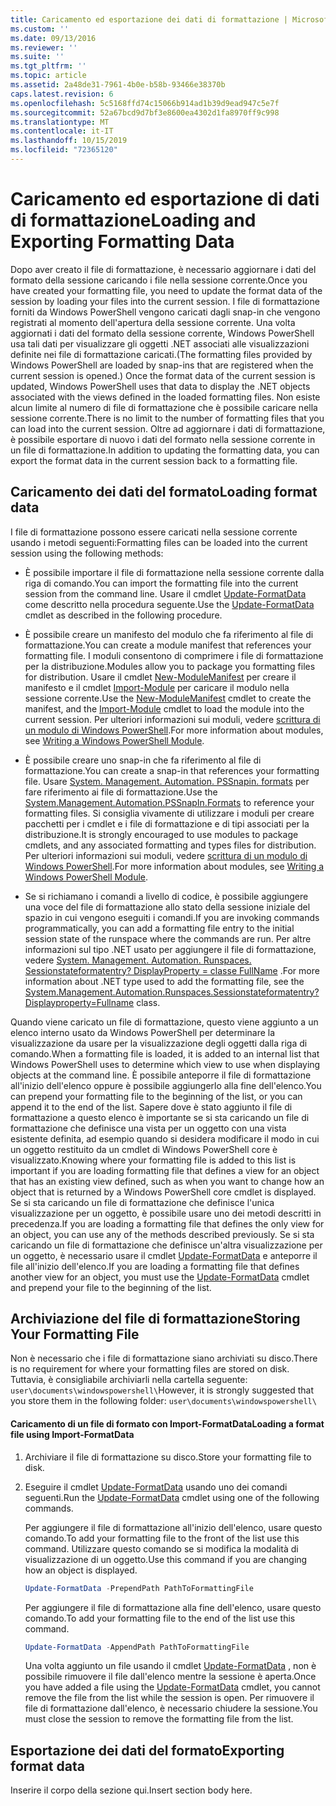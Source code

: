 ```yaml
---
title: Caricamento ed esportazione dei dati di formattazione | Microsoft Docs
ms.custom: ''
ms.date: 09/13/2016
ms.reviewer: ''
ms.suite: ''
ms.tgt_pltfrm: ''
ms.topic: article
ms.assetid: 2a48de31-7961-4b0e-b58b-93466e38370b
caps.latest.revision: 6
ms.openlocfilehash: 5c5168ffd74c15066b914ad1b39d9ead947c5e7f
ms.sourcegitcommit: 52a67bcd9d7bf3e8600ea4302d1fa8970ff9c998
ms.translationtype: MT
ms.contentlocale: it-IT
ms.lasthandoff: 10/15/2019
ms.locfileid: "72365120"
---
```

# <a name="loading-and-exporting-formatting-data"></a><span data-ttu-id="bc619-102">Caricamento ed esportazione di dati di formattazione</span><span class="sxs-lookup"><span data-stu-id="bc619-102">Loading and Exporting Formatting Data</span></span>

<span data-ttu-id="bc619-103">Dopo aver creato il file di formattazione, è necessario aggiornare i dati del formato della sessione caricando i file nella sessione corrente.</span><span class="sxs-lookup"><span data-stu-id="bc619-103">Once you have created your formatting file, you need to update the format data of the session by loading your files into the current session.</span></span> <span data-ttu-id="bc619-104">I file di formattazione forniti da Windows PowerShell vengono caricati dagli snap-in che vengono registrati al momento dell'apertura della sessione corrente. Una volta aggiornati i dati del formato della sessione corrente, Windows PowerShell usa tali dati per visualizzare gli oggetti .NET associati alle visualizzazioni definite nei file di formattazione caricati.</span><span class="sxs-lookup"><span data-stu-id="bc619-104">(The formatting files provided by Windows PowerShell are loaded by snap-ins that are registered when the current session is opened.) Once the format data of the current session is updated, Windows PowerShell uses that data to display the .NET objects associated with the views defined in the loaded formatting files.</span></span> <span data-ttu-id="bc619-105">Non esiste alcun limite al numero di file di formattazione che è possibile caricare nella sessione corrente.</span><span class="sxs-lookup"><span data-stu-id="bc619-105">There is no limit to the number of formatting files that you can load into the current session.</span></span> <span data-ttu-id="bc619-106">Oltre ad aggiornare i dati di formattazione, è possibile esportare di nuovo i dati del formato nella sessione corrente in un file di formattazione.</span><span class="sxs-lookup"><span data-stu-id="bc619-106">In addition to updating the formatting data, you can export the format data in the current session back to a formatting file.</span></span>

## <a name="loading-format-data"></a><span data-ttu-id="bc619-107">Caricamento dei dati del formato</span><span class="sxs-lookup"><span data-stu-id="bc619-107">Loading format data</span></span>

<span data-ttu-id="bc619-108">I file di formattazione possono essere caricati nella sessione corrente usando i metodi seguenti:</span><span class="sxs-lookup"><span data-stu-id="bc619-108">Formatting files can be loaded into the current session using the following methods:</span></span>

- <span data-ttu-id="bc619-109">È possibile importare il file di formattazione nella sessione corrente dalla riga di comando.</span><span class="sxs-lookup"><span data-stu-id="bc619-109">You can import the formatting file into the current session from the command line.</span></span> <span data-ttu-id="bc619-110">Usare il cmdlet [Update-FormatData](/powershell/module/Microsoft.PowerShell.Utility/Update-FormatData) come descritto nella procedura seguente.</span><span class="sxs-lookup"><span data-stu-id="bc619-110">Use the [Update-FormatData](/powershell/module/Microsoft.PowerShell.Utility/Update-FormatData) cmdlet as described in the following procedure.</span></span>

- <span data-ttu-id="bc619-111">È possibile creare un manifesto del modulo che fa riferimento al file di formattazione.</span><span class="sxs-lookup"><span data-stu-id="bc619-111">You can create a module manifest that references your formatting file.</span></span> <span data-ttu-id="bc619-112">I moduli consentono di comprimere i file di formattazione per la distribuzione.</span><span class="sxs-lookup"><span data-stu-id="bc619-112">Modules allow you to package you formatting files for distribution.</span></span> <span data-ttu-id="bc619-113">Usare il cmdlet [New-ModuleManifest](/powershell/module/Microsoft.PowerShell.Core/New-ModuleManifest) per creare il manifesto e il cmdlet [Import-Module](/powershell/module/Microsoft.PowerShell.Core/Import-Module) per caricare il modulo nella sessione corrente.</span><span class="sxs-lookup"><span data-stu-id="bc619-113">Use the [New-ModuleManifest](/powershell/module/Microsoft.PowerShell.Core/New-ModuleManifest) cmdlet to create the manifest, and the [Import-Module](/powershell/module/Microsoft.PowerShell.Core/Import-Module) cmdlet to load the module into the current session.</span></span> <span data-ttu-id="bc619-114">Per ulteriori informazioni sui moduli, vedere [scrittura di un modulo di Windows PowerShell](../module/writing-a-windows-powershell-module.md).</span><span class="sxs-lookup"><span data-stu-id="bc619-114">For more information about modules, see [Writing a Windows PowerShell Module](../module/writing-a-windows-powershell-module.md).</span></span>

- <span data-ttu-id="bc619-115">È possibile creare uno snap-in che fa riferimento al file di formattazione.</span><span class="sxs-lookup"><span data-stu-id="bc619-115">You can create a snap-in that references your formatting file.</span></span> <span data-ttu-id="bc619-116">Usare [System. Management. Automation. PSSnapin. formats](/dotnet/api/System.Management.Automation.PSSnapIn.Formats) per fare riferimento ai file di formattazione.</span><span class="sxs-lookup"><span data-stu-id="bc619-116">Use the [System.Management.Automation.PSSnapIn.Formats](/dotnet/api/System.Management.Automation.PSSnapIn.Formats) to reference your formatting files.</span></span> <span data-ttu-id="bc619-117">Si consiglia vivamente di utilizzare i moduli per creare pacchetti per i cmdlet e i file di formattazione e di tipi associati per la distribuzione.</span><span class="sxs-lookup"><span data-stu-id="bc619-117">It is strongly encouraged to use modules to package cmdlets, and any associated formatting and types files for distribution.</span></span> <span data-ttu-id="bc619-118">Per ulteriori informazioni sui moduli, vedere [scrittura di un modulo di Windows PowerShell](../module/writing-a-windows-powershell-module.md).</span><span class="sxs-lookup"><span data-stu-id="bc619-118">For more information about modules, see [Writing a Windows PowerShell Module](../module/writing-a-windows-powershell-module.md).</span></span>

- <span data-ttu-id="bc619-119">Se si richiamano i comandi a livello di codice, è possibile aggiungere una voce del file di formattazione allo stato della sessione iniziale del spazio in cui vengono eseguiti i comandi.</span><span class="sxs-lookup"><span data-stu-id="bc619-119">If you are invoking commands programmatically, you can add a formatting file entry to the initial session state of the runspace where the commands are run.</span></span> <span data-ttu-id="bc619-120">Per altre informazioni sul tipo .NET usato per aggiungere il file di formattazione, vedere [System. Management. Automation. Runspaces. Sessionstateformatentry? DisplayProperty = classe FullName](/dotnet/api/System.Management.Automation.Runspaces.SessionStateFormatEntry) .</span><span class="sxs-lookup"><span data-stu-id="bc619-120">For more information about .NET type used to add the formatting file, see the [System.Management.Automation.Runspaces.Sessionstateformatentry?Displayproperty=Fullname](/dotnet/api/System.Management.Automation.Runspaces.SessionStateFormatEntry) class.</span></span>

<span data-ttu-id="bc619-121">Quando viene caricato un file di formattazione, questo viene aggiunto a un elenco interno usato da Windows PowerShell per determinare la visualizzazione da usare per la visualizzazione degli oggetti dalla riga di comando.</span><span class="sxs-lookup"><span data-stu-id="bc619-121">When a formatting file is loaded, it is added to an internal list that Windows PowerShell uses to determine which view to use when displaying objects at the command line.</span></span> <span data-ttu-id="bc619-122">È possibile anteporre il file di formattazione all'inizio dell'elenco oppure è possibile aggiungerlo alla fine dell'elenco.</span><span class="sxs-lookup"><span data-stu-id="bc619-122">You can prepend your formatting file to the beginning of the list, or you can append it to the end of the list.</span></span> <span data-ttu-id="bc619-123">Sapere dove è stato aggiunto il file di formattazione a questo elenco è importante se si sta caricando un file di formattazione che definisce una vista per un oggetto con una vista esistente definita, ad esempio quando si desidera modificare il modo in cui un oggetto restituito da un cmdlet di Windows PowerShell core è  visualizzato.</span><span class="sxs-lookup"><span data-stu-id="bc619-123">Knowing where your formatting file is added to this list is important if you are loading formatting file that defines a view for an object that has an existing view defined, such as when you want to change how an object that is returned by a Windows PowerShell core cmdlet is displayed.</span></span> <span data-ttu-id="bc619-124">Se si sta caricando un file di formattazione che definisce l'unica visualizzazione per un oggetto, è possibile usare uno dei metodi descritti in precedenza.</span><span class="sxs-lookup"><span data-stu-id="bc619-124">If you are loading a formatting file that defines the only view for an object, you can use any of the methods described previously.</span></span>  <span data-ttu-id="bc619-125">Se si sta caricando un file di formattazione che definisce un'altra visualizzazione per un oggetto, è necessario usare il cmdlet [Update-FormatData](/powershell/module/Microsoft.PowerShell.Utility/Update-FormatData) e anteporre il file all'inizio dell'elenco.</span><span class="sxs-lookup"><span data-stu-id="bc619-125">If you are loading a formatting file that defines another view for an object, you must use the [Update-FormatData](/powershell/module/Microsoft.PowerShell.Utility/Update-FormatData) cmdlet and prepend your file to the beginning of the list.</span></span>

## <a name="storing-your-formatting-file"></a><span data-ttu-id="bc619-126">Archiviazione del file di formattazione</span><span class="sxs-lookup"><span data-stu-id="bc619-126">Storing Your Formatting File</span></span>

<span data-ttu-id="bc619-127">Non è necessario che i file di formattazione siano archiviati su disco.</span><span class="sxs-lookup"><span data-stu-id="bc619-127">There is no requirement for where your formatting files are stored on disk.</span></span> <span data-ttu-id="bc619-128">Tuttavia, è consigliabile archiviarli nella cartella seguente: `user\documents\windowspowershell\`</span><span class="sxs-lookup"><span data-stu-id="bc619-128">However, it is strongly suggested that you store them in the following folder: `user\documents\windowspowershell\`</span></span>

#### <a name="loading-a-format-file-using-import-formatdata"></a><span data-ttu-id="bc619-129">Caricamento di un file di formato con Import-FormatData</span><span class="sxs-lookup"><span data-stu-id="bc619-129">Loading a format file using Import-FormatData</span></span>

1. <span data-ttu-id="bc619-130">Archiviare il file di formattazione su disco.</span><span class="sxs-lookup"><span data-stu-id="bc619-130">Store your formatting file to disk.</span></span>

2. <span data-ttu-id="bc619-131">Eseguire il cmdlet [Update-FormatData](/powershell/module/Microsoft.PowerShell.Utility/Update-FormatData) usando uno dei comandi seguenti.</span><span class="sxs-lookup"><span data-stu-id="bc619-131">Run the [Update-FormatData](/powershell/module/Microsoft.PowerShell.Utility/Update-FormatData) cmdlet using one of the following commands.</span></span>

   <span data-ttu-id="bc619-132">Per aggiungere il file di formattazione all'inizio dell'elenco, usare questo comando.</span><span class="sxs-lookup"><span data-stu-id="bc619-132">To add your formatting file to the front of the list use this command.</span></span> <span data-ttu-id="bc619-133">Utilizzare questo comando se si modifica la modalità di visualizzazione di un oggetto.</span><span class="sxs-lookup"><span data-stu-id="bc619-133">Use this command if you are changing how an object is displayed.</span></span>

   ```powershell
   Update-FormatData -PrependPath PathToFormattingFile
   ```

   <span data-ttu-id="bc619-134">Per aggiungere il file di formattazione alla fine dell'elenco, usare questo comando.</span><span class="sxs-lookup"><span data-stu-id="bc619-134">To add your formatting file to the end of the list use this command.</span></span>

   ```powershell
   Update-FormatData -AppendPath PathToFormattingFile
   ```

   <span data-ttu-id="bc619-135">Una volta aggiunto un file usando il cmdlet [Update-FormatData](/powershell/module/Microsoft.PowerShell.Utility/Update-FormatData) , non è possibile rimuovere il file dall'elenco mentre la sessione è aperta.</span><span class="sxs-lookup"><span data-stu-id="bc619-135">Once you have added a file using the [Update-FormatData](/powershell/module/Microsoft.PowerShell.Utility/Update-FormatData) cmdlet, you cannot remove the file from the list while the session is open.</span></span> <span data-ttu-id="bc619-136">Per rimuovere il file di formattazione dall'elenco, è necessario chiudere la sessione.</span><span class="sxs-lookup"><span data-stu-id="bc619-136">You must close the session to remove the formatting file from the list.</span></span>

## <a name="exporting-format-data"></a><span data-ttu-id="bc619-137">Esportazione dei dati del formato</span><span class="sxs-lookup"><span data-stu-id="bc619-137">Exporting format data</span></span>

<span data-ttu-id="bc619-138">Inserire il corpo della sezione qui.</span><span class="sxs-lookup"><span data-stu-id="bc619-138">Insert section body here.</span></span>
